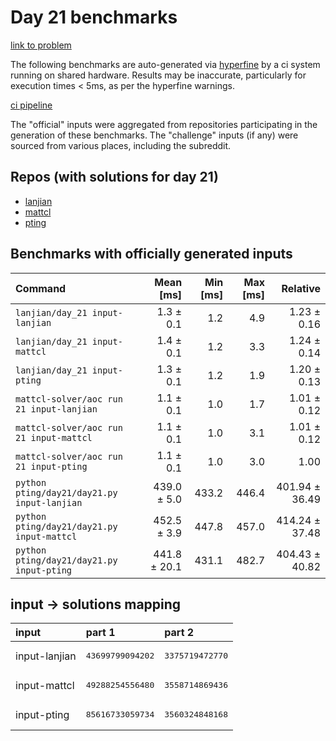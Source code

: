 # Day 21 benchmarks

[link to problem](http://adventofcode.com/2022/day/21)

The following benchmarks are auto-generated via [hyperfine](https://github.com/sharkdp/hyperfine) by a ci system running on shared hardware. Results may be inaccurate, particularly for execution times < 5ms, as per the hyperfine warnings.

[ci pipeline](http://ci.papercode.net:8080/teams/aoc2022/pipelines/aoc-compare-2022)

The "official" inputs were aggregated from repositories participating in the generation of these benchmarks. The "challenge" inputs (if any) were sourced from various places, including the subreddit.

## Repos (with solutions for day 21)


- [lanjian](https://github.com/LanJian/aoc-2022)
- [mattcl](https://github.com/mattcl/aoc2022)
- [pting](https://github.com/pting/aoc2022)

## Benchmarks with officially generated inputs
| Command | Mean [ms] | Min [ms] | Max [ms] | Relative |
|:---|---:|---:|---:|---:|
| `lanjian/day_21 input-lanjian` | 1.3 ± 0.1 | 1.2 | 4.9 | 1.23 ± 0.16 |
| `lanjian/day_21 input-mattcl` | 1.4 ± 0.1 | 1.2 | 3.3 | 1.24 ± 0.14 |
| `lanjian/day_21 input-pting` | 1.3 ± 0.1 | 1.2 | 1.9 | 1.20 ± 0.13 |
| `mattcl-solver/aoc run 21 input-lanjian` | 1.1 ± 0.1 | 1.0 | 1.7 | 1.01 ± 0.12 |
| `mattcl-solver/aoc run 21 input-mattcl` | 1.1 ± 0.1 | 1.0 | 3.1 | 1.01 ± 0.12 |
| `mattcl-solver/aoc run 21 input-pting` | 1.1 ± 0.1 | 1.0 | 3.0 | 1.00 |
| `python pting/day21/day21.py input-lanjian` | 439.0 ± 5.0 | 433.2 | 446.4 | 401.94 ± 36.49 |
| `python pting/day21/day21.py input-mattcl` | 452.5 ± 3.9 | 447.8 | 457.0 | 414.24 ± 37.48 |
| `python pting/day21/day21.py input-pting` | 441.8 ± 20.1 | 431.1 | 482.7 | 404.43 ± 40.82 |

## input -> solutions mapping
|input|part 1|part 2|
|:---|:---|:---|
|input-lanjian|<pre>43699799094202</pre>|<pre>3375719472770</pre>|
|input-mattcl|<pre>49288254556480</pre>|<pre>3558714869436</pre>|
|input-pting|<pre>85616733059734</pre>|<pre>3560324848168</pre>|
